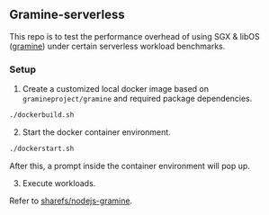 ## Gramine-serverless

This repo is to test the performance overhead of using SGX & libOS ([gramine](https://github.com/gramineproject/gramine)) under certain serverless workload benchmarks.

### Setup

1. Create a customized local docker image based on `gramineproject/gramine` and required package dependencies.

```bash
./dockerbuild.sh
```

2. Start the docker container environment.

```bash
./dockerstart.sh
```

After this, a prompt inside the container environment will pop up.

3. Execute workloads.

Refer to [sharefs/nodejs-gramine](sharefs/nodejs-gramine).
